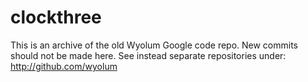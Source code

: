 # clockthree
This is an archive of the old Wyolum Google code repo.
New commits should not be made here.
See instead separate repositories under:
http://github.com/wyolum
